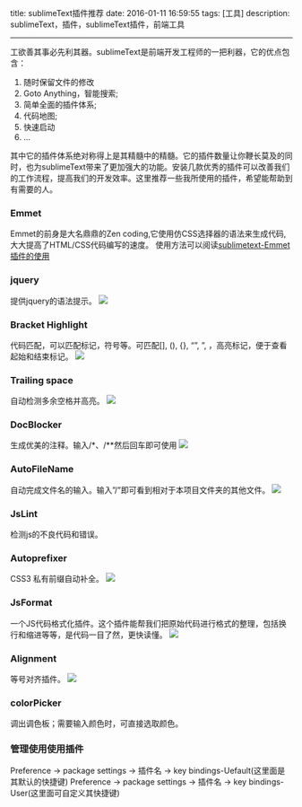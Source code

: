title: sublimeText插件推荐
date: 2016-01-11 16:59:55
tags: [工具]
description: sublimeText，插件，sublimeText插件，前端工具

---

工欲善其事必先利其器。sublimeText是前端开发工程师的一把利器，它的优点包含：

1. 随时保留文件的修改
2. Goto Anything，智能搜索;
3. 简单全面的插件体系;
4. 代码地图;
5. 快速启动
6. ...

<!-- more -->
其中它的插件体系绝对称得上是其精髓中的精髓。它的插件数量让你鞭长莫及的同时，也为sublimeText带来了更加强大的功能。安装几款优秀的插件可以改善我们的工作流程，提高我们的开发效率。这里推荐一些我所使用的插件，希望能帮助到有需要的人。


### Emmet
Emmet的前身是大名鼎鼎的Zen coding,它使用仿CSS选择器的语法来生成代码,大大提高了HTML/CSS代码编写的速度。
使用方法可以阅读[sublimetext-Emmet插件的使用](http://bigdots.github.io/2015/05/06/sublimetext-Emmet插件的使用/)

### jquery
提供jquery的语法提示。
![](/images/201601/jquery.gif)

### Bracket Highlight
代码匹配，可以匹配标记，符号等。可匹配[], (), {}, “”, ”, <tag></tag>，高亮标记，便于查看起始和结束标记。
![](/images/201601/highlight.gif)

### Trailing space
自动检测多余空格并高亮。
![](/images/201601/spac.gif)

### DocBlocker
生成优美的注释。输入/*、/**然后回车即可使用
![](/images/201601/docblocker.gif)

### AutoFileName
自动完成文件名的输入。输入”/”即可看到相对于本项目文件夹的其他文件。
![](/images/201601/autofilename.gif)

### JsLint
检测js的不良代码和错误。

### Autoprefixer
CSS3 私有前缀自动补全。
![](/images/201601/prefixer.gif)

### JsFormat
一个JS代码格式化插件。这个插件能帮我们把原始代码进行格式的整理，包括换行和缩进等等，是代码一目了然，更快读懂。
![](/images/201601/jsFormat.gif)

### Alignment
等号对齐插件。
![](/images/201601/align.gif)

### colorPicker
调出调色板；需要输入颜色时，可直接选取颜色。


### 管理使用使用插件
Preference -> package settings -> 插件名 -> key bindings-Uefault(这里面是其默认的快捷键)
Preference -> package settings -> 插件名 -> key bindings-User(这里面可自定义其快捷键)